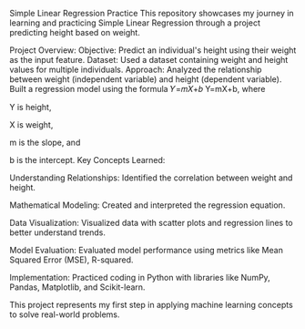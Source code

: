 Simple Linear Regression Practice
This repository showcases my journey in learning and practicing Simple Linear Regression through a project predicting height based on weight.

Project Overview:
Objective: Predict an individual's height using their weight as the input feature.
Dataset: Used a dataset containing weight and height values for multiple individuals.
Approach:
Analyzed the relationship between weight (independent variable) and height (dependent variable).
Built a regression model using the formula 
𝑌=𝑚𝑋+𝑏
Y=mX+b, where 

Y is height, 

X is weight, 

m is the slope, and 

b is the intercept.
Key Concepts Learned:

Understanding Relationships: Identified the correlation between weight and height.

Mathematical Modeling: Created and interpreted the regression equation.

Data Visualization: Visualized data with scatter plots and regression lines to better understand trends.

Model Evaluation: Evaluated model performance using metrics like Mean Squared Error (MSE), R-squared.

Implementation: Practiced coding in Python with libraries like NumPy, Pandas, Matplotlib, and Scikit-learn.

This project represents my first step in applying machine learning concepts to solve real-world problems.
